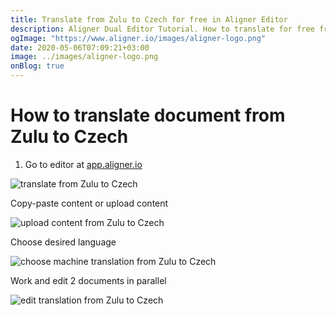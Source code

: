 ```yaml
---
title: Translate from Zulu to Czech for free in Aligner Editor
description: Aligner Dual Editor Tutorial. How to translate for free from Zulu to Czech. Aligner is multilingual document management platform. 
ogImage: "https://www.aligner.io/images/aligner-logo.png"
date: 2020-05-06T07:09:21+03:00
image: ../images/aligner-logo.png
onBlog: true
---
```


# How to translate document from Zulu to Czech

1. Go to editor at [app.aligner.io](https://app.aligner.io "Aligner App web page")

![translate from Zulu to Czech](../aligner-blank-editor.png "translate from Zulu to Czech")

Copy-paste content or upload content

![upload content from Zulu to Czech](../aligner-uploaded-document.png "upload content from Zulu to Czech")

Choose desired language

![choose machine translation from Zulu to Czech](../aligner-language-dropdown.png "choose machine translation from Zulu to Czech")

Work and edit 2 documents in parallel

![edit translation from Zulu to Czech](../aligner-double-sitded-editor.png "edit translation from Zulu to Czech")


